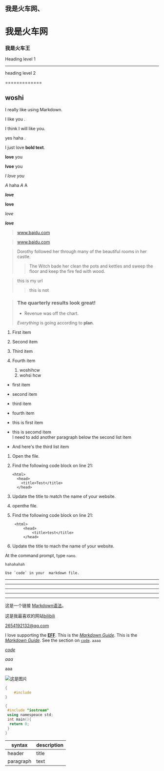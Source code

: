 ## 我是火车网、

# 我是火车网 

### 我是火车王 

Heading level 1

-----------------------

heading level 2

=============

<h2> woshi </h2>

I really like using Markdown.



I like you .



I think I will like you.  

yes haha .



I just love **bold text**.

__love__ you 

**lvoe** you 

*I love you*

_A_ haha _A_ A

***love***

**love**

*love*

***love***

> www.baidu.com  

> www.baidu.com

>



> Dorothy followed her through many of the beautiful rooms in her castle.
>
> > The Witch bade her clean the pots and kettles and sweep the floor and keep the fire fed with wood.

> this is my url
>
> > this is not 

> ### The quarterly results look great!
> 
> - Revenue was off the chart.
> 
> *Everything* is going according to **plan**.  

1. First item

2. Second item

3. Third item

4. Fourth item

   <ol>
       <li>woshihcw</li>  
       <li>wohsi hcw</li>
   </ol>

- first item

- second item

- third item 

- fourth item

- this is first item

- this is secomd item  
	I need to add another paragraph below the second list item
	
- And here's the third list item  

 1.  Open the file.
2.  Find the following code block on line 21:

        <html>
          <head>
            <title>Test</title>
          </head>

3.  Update the title to match the name of your website.

1. openthe file.
2. Find the following code block on line 21:
  
		<html>
			<head>
				<title>test</title>
			</head>
3. Update the title to mach the name of your website.

At the command prompt, type `nano`.

`hahahahah`

``Use `code` in your 
markdown file.``

***



----

___

___

***

这是一个链接 [Markdown语法](http://markdown.com.cn "最好的markdown教程")。



这是我最喜欢的网站[bilibili](www.bilibili.com "干杯！")



<2654192132@qq.com>



I love supporting the  **[EFF](https://eff.org)**.
This is the *[Markdown Guide](https://www.markdownguide.org)*.
This is the [*Markdown Guide*](https://www.markdownguide.org).
See the section on [`code`](#code).
`aaaa`

[*code*](www.baidu.com)

*aaa*

aaa

![这是图片](https://markdown.com.cn/assets/img/philly-magic-garden.9c0b4415.jpg "Magic Gardens")


```c++
{
	#include
}
```



```c++
{
 #include "iostream"
 using namespeace std;
 int main(){
  return 0;
 }
}
```





| syntax |      description|
|-----------|--------------------|
| header |       title|
|paragraph | text |



